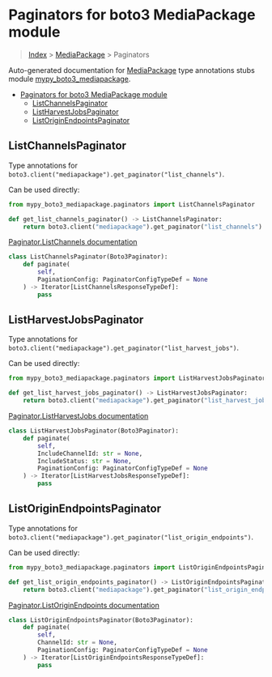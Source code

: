 # Paginators for boto3 MediaPackage module

> [Index](../index.md) > [MediaPackage](./index.md) > Paginators

Auto-generated documentation for [MediaPackage](https://boto3.amazonaws.com/v1/documentation/api/latest/reference/services/mediapackage.html#MediaPackage)
type annotations stubs module [mypy_boto3_mediapackage](https://pypi.org/project/mypy-boto3-mediapackage/).

- [Paginators for boto3 MediaPackage module](#paginators-for-boto3-mediapackage-module)
  - [ListChannelsPaginator](#listchannelspaginator)
  - [ListHarvestJobsPaginator](#listharvestjobspaginator)
  - [ListOriginEndpointsPaginator](#listoriginendpointspaginator)

## ListChannelsPaginator

Type annotations for `boto3.client("mediapackage").get_paginator("list_channels")`.

Can be used directly:

```python
from mypy_boto3_mediapackage.paginators import ListChannelsPaginator

def get_list_channels_paginator() -> ListChannelsPaginator:
    return boto3.client("mediapackage").get_paginator("list_channels")
```

[Paginator.ListChannels documentation](https://boto3.amazonaws.com/v1/documentation/api/latest/reference/services/mediapackage.html#MediaPackage.Paginator.ListChannels)

```python
class ListChannelsPaginator(Boto3Paginator):
    def paginate(
        self,
        PaginationConfig: PaginatorConfigTypeDef = None
    ) -> Iterator[ListChannelsResponseTypeDef]:
        pass
```
## ListHarvestJobsPaginator

Type annotations for `boto3.client("mediapackage").get_paginator("list_harvest_jobs")`.

Can be used directly:

```python
from mypy_boto3_mediapackage.paginators import ListHarvestJobsPaginator

def get_list_harvest_jobs_paginator() -> ListHarvestJobsPaginator:
    return boto3.client("mediapackage").get_paginator("list_harvest_jobs")
```

[Paginator.ListHarvestJobs documentation](https://boto3.amazonaws.com/v1/documentation/api/latest/reference/services/mediapackage.html#MediaPackage.Paginator.ListHarvestJobs)

```python
class ListHarvestJobsPaginator(Boto3Paginator):
    def paginate(
        self,
        IncludeChannelId: str = None,
        IncludeStatus: str = None,
        PaginationConfig: PaginatorConfigTypeDef = None
    ) -> Iterator[ListHarvestJobsResponseTypeDef]:
        pass
```
## ListOriginEndpointsPaginator

Type annotations for `boto3.client("mediapackage").get_paginator("list_origin_endpoints")`.

Can be used directly:

```python
from mypy_boto3_mediapackage.paginators import ListOriginEndpointsPaginator

def get_list_origin_endpoints_paginator() -> ListOriginEndpointsPaginator:
    return boto3.client("mediapackage").get_paginator("list_origin_endpoints")
```

[Paginator.ListOriginEndpoints documentation](https://boto3.amazonaws.com/v1/documentation/api/latest/reference/services/mediapackage.html#MediaPackage.Paginator.ListOriginEndpoints)

```python
class ListOriginEndpointsPaginator(Boto3Paginator):
    def paginate(
        self,
        ChannelId: str = None,
        PaginationConfig: PaginatorConfigTypeDef = None
    ) -> Iterator[ListOriginEndpointsResponseTypeDef]:
        pass
```